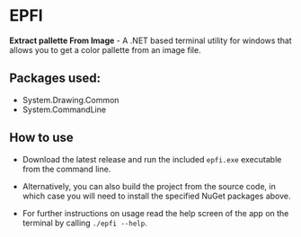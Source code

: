 # EPFI
**Extract pallette From Image** - A .NET based terminal utility for windows that allows you to get a color pallette from an image file.

## Packages used:
- System.Drawing.Common
- System.CommandLine

## How to use
- Download the latest release and run the included `epfi.exe` executable from the command line.
- Alternatively, you can also build the project from the source code, in which case you will need to install the specified NuGet packages above.

- For further instructions on usage read the help screen of the app on the terminal by calling `./epfi --help`.